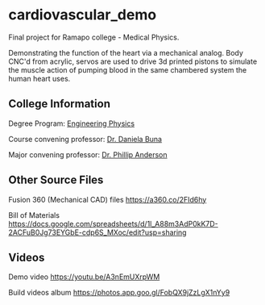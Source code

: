 # cardiovascular_demo
Final project for Ramapo college - Medical Physics.

Demonstrating the function of the heart via a mechanical analog. Body CNC'd from acrylic, servos are used to drive 3d printed pistons to simulate the muscle action of pumping blood in the same chambered system the human heart uses.

## College Information

Degree Program: [Engineering Physics](https://www.ramapo.edu/majors-minors/majors/engineering-physics/)

Course convening professor: [Dr. Daniela Buna](https://www.ramapo.edu/tas/faculty/daniela-buna/)

Major convening professor: [Dr. Phillip Anderson](https://www.ramapo.edu/tas/faculty/philip-m-anderson/)

## Other Source Files

Fusion 360 (Mechanical CAD) files
https://a360.co/2FId6hy

Bill of Materials
https://docs.google.com/spreadsheets/d/1l_A88m3AdP0kK7D-2ACFuB0Jg73EYGbE-cdp6S_MXoc/edit?usp=sharing

## Videos
Demo video
https://youtu.be/A3nEmUXrpWM

Build videos album
https://photos.app.goo.gl/FobQX9jZzLgX1nYy9
